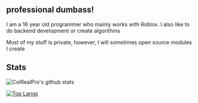 ## professional dumbass!

I am a 16 year old programmer who mainly works with Roblox. I also like to do backend development or create algorithms

Most of my stuff is private, however, I will sometimes open source modules I create

## Stats

![ColRealPro's github stats](https://github-readme-stats-lyart-eight-90.vercel.app/api?username=ColRealPro&count_private=true&show_icons=true&theme=dark)

[![Top Langs](https://github-readme-stats-lyart-eight-90.vercel.app/api/top-langs/?username=ColRealPro&count_private=true&layout=compact&theme=dark)](https://github.com/anuraghazra/github-readme-stats)
